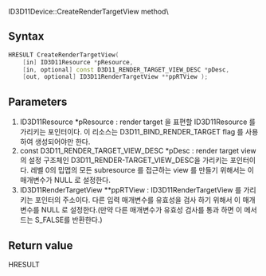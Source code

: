ID3D11Device::CreateRenderTargetView  method\

## Syntax

```c++
HRESULT CreateRenderTargetView( 
	[in] ID3D11Resource *pResource, 
	[in, optional] const D3D11_RENDER_TARGET_VIEW_DESC *pDesc, 
	[out, optional] ID3D11RenderTargetView **ppRTView );
```

## Parameters

1. ID3D11Resource *pResource : render target 을 표편할 ID3D11Resource 를 가리키는 포인터이다. 이 리소스는 D3D11_BIND_RENDER_TARGET flag 를 사용하여 생성되어야만 한다. 
2. const D3D11_RENDER_TARGET_VIEW_DESC *pDesc : render target view 의 설정 구조체인 D3D11_RENDER-TARGET_VIEW_DESC을 가리키는 포인터이다. 레벨 0의 밉맵의 모든 subresource  를 접근하는 view 를 만들기 위해서는  이 매개변수가 NULL 로 설정한다.
3. ID3D11RenderTargetView **ppRTView : ID3D11RenderTargetView 를 가리키는 포인터의 주소이다. 다른 입력 매개변수를 유효성을 검사 하기 위해서 이 매개변수를 NULL 로 설정한다.(만약 다른 매개변수가 유효성 검사를 통과 하면 이 메서드는 S_FALSE를 반환한다.)

## Return value

HRESULT


